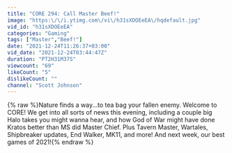 ```yaml
---
title: "CORE 294: Call Master Beef!"
image: "https:\/\/i.ytimg.com\/vi\/h31sXDOEeEA\/hqdefault.jpg"
vid_id: "h31sXDOEeEA"
categories: "Gaming"
tags: ["Master","Beef!"]
date: "2021-12-24T11:26:37+03:00"
vid_date: "2021-12-24T03:44:47Z"
duration: "PT2H31M37S"
viewcount: "69"
likeCount: "5"
dislikeCount: ""
channel: "Scott Johnson"
---
```

{% raw %}Nature finds a way...to tea bag your fallen enemy. Welcome to CORE! We get into all sorts of news this evening, including a couple big Halo takes you might wanna hear, and how God of War might have done Kratos better than MS did Master Chief. Plus Tavern Master, Wartales, Shipbreaker updates, End Walker, MK11, and more! And next week, our best games of 2021!{% endraw %}
